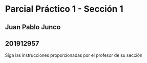 # Parcial Práctico 1 - Sección 1
## Juan Pablo Junco
## 201912957 
Siga las instrucciones proporcionadas por el profesor de su sección

